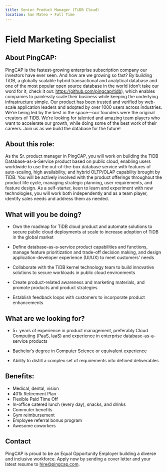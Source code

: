 ```yaml
---
title: Senior Product Manager (TiDB Cloud)
location: San Mateo • Full Time
---
```


# Field Marketing Specialist

## About PingCAP:

PingCAP is the fastest-growing enterprise subscription company our investors have ever seen. And how are we growing so fast? By building TiDB, a globally scalable hybrid transactional and analytical database and one of the most popular open source database in the world (don’t take our word for it, check it out: https://github.com/pingcap/tidb), which enables companies to painlessly scale their business while keeping the underlying infrastructure simple. Our product has been trusted and verified by web-scale application leaders and adopted by over 1000 users across industries. We’re being led by the best in the space—our founders were the original creators of TiDB. We’re looking for talented and amazing team players who want to accelerate our growth, while doing some of the best work of their careers. Join us as we build the database for the future!

## About this role:

As the Sr. product manager in PingCAP, you will work on building the TiDB Database-as-a-Service product based on public cloud, enabling users worldwide to use the out-of-the-box database service with features of auto-scaling, high availability, and hybrid OLTP/OLAP capability brought by TiDB. You will be actively involved with the product offerings throughout the product life cycle, managing strategic planning, user requirements, and feature design. As a self-starter, keen to learn and experiment with new technologies, you will work both independently and as a team player, identify sales needs and address them as needed.

## What will you be doing?

- Own the roadmap for TiDB cloud product and automate solutions to secure public cloud deployments at scale to increase adoption of TiDB in the global market

- Define database-as-a-service product capabilities and functions, manage feature prioritization and trade-off decision making, and design application-developer experience (UI/UX) to meet customers' needs

- Collaborate with the TiDB kernel technology team to build innovative solutions to secure workloads in public cloud environments

- Create product-related awareness and marketing materials, and promote products and product strategies

- Establish feedback loops with customers to incorporate product enhancements

## What are we looking for?

- 5+ years of experience in product management, preferably Cloud Computing (PaaS, IaaS) and experience in enterprise database-as-a-service products

- Bachelor’s degree in Computer Science or equivalent experience

- Ability to distill a complex set of requirements into defined deliverables

## Benefits:

- Medical, dental, vision
- 401k Retirement Plan
- Flexible Paid Time Off
- In-office catered lunch (every day), snacks, and drinks
- Commuter benefits
- Gym reimbursement
- Employee referral bonus program
- Awesome coworkers

## Contact

PingCAP is proud to be an Equal Opportunity Employer building a diverse and inclusive workforce. Apply now by sending a cover letter and your latest resume to <hire@pingcap.com>.
